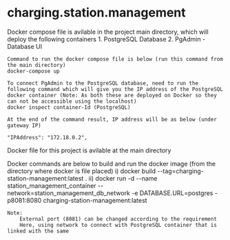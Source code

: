 # charging.station.management

Docker compose file is avilable in the project main directory, which will deploy the following containers
	1. PostgreSQL Database
	2. PgAdmin - Database UI
	
	Command to run the docker compose file is below (run this command from the main directory)
	docker-compose up
	
	To connect PgAdmin to the PostgreSQL database, need to run the following command which will give you the IP address of the PostgreSQL docker container (Note: As both these are deployed on Docker so they can not be accessible using the localhost)
	docker inspect container-Id (PostgreSQL)
	
	At the end of the command result, IP address will be as below (under gateway IP)
	
	"IPAddress": "172.18.0.2",
	
Docker file for this project is avilable at the main directory

Docker commands are below to build and run the docker image (from the directory where docker is file placed)
	i) docker build --tag=charging-station-management:latest . 
	ii) docker run -d --name station_management_container --network=station_management_db_network -e DATABASE.URL=postgres -p8081:8080 charging-station-management:latest 

	
	Note: 
		External port (8081) can be changed according to the requirement
		Here, using network to connect with PostgreSQL container that is linked with the same